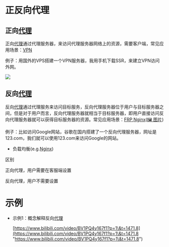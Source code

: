 # 正反向代理



## 正向[代理](代理_d58n13YGAFW8nnjQ1fK5xG.md "代理")

正向[代理](代理_d58n13YGAFW8nnjQ1fK5xG.md "代理")通过代理服务器，来访问代理服务器网络上的资源，需要客户端，常见应用场景：[VPN](VPN_6KZv2B653cfUweYLiGvkNA.md "VPN")

例子：用国外的VPS搭建一个VPN服务器，我用手机下载SSR，来建立VPN访问外网。

![](../image/image_AyCJvzStJ6.png)

## 反向[代理](代理_d58n13YGAFW8nnjQ1fK5xG.md "代理")

反向[代理](代理_d58n13YGAFW8nnjQ1fK5xG.md "代理")通过代理服务来访问目标服务，反向代理服务器位于用户与目标服务器之间，但是对于用户而言，反向代理服务器就相当于目标服务器，即用户直接访问反向代理服务器就可以获得目标服务器的资源。常见应用场景：[FRP](FRP_epv7VpqmHMPL4d2HbpCsok.md "FRP"),[Nginx](Nginx_vbXbeAuigD9K1FjudRK771.md "Nginx")([🖼️ 图片](../image/image_Z8LQTg8qzs.png "🖼️ 图片"))

例子：比如访问Google网站，谷歌在国内搭建了一个反向代理服务器，网址是123.com，我们就可以使用123.com来访问Google的网站。

-   负载均衡(e.g.[Nginx](Nginx_vbXbeAuigD9K1FjudRK771.md "Nginx"))



区别

正向代理，用户需要在客服端设置

反向代理，用户不需要设置



# 示例

-   示例1：概念解释反向[代理](代理_d58n13YGAFW8nnjQ1fK5xG.md "代理")

    [https://www.bilibili.com/video/BV1PQ4y167f1?p=1\&t=1471.8](https://www.bilibili.com/video/BV1PQ4y167f1?p=1\&t=1471.8 "https://www.bilibili.com/video/BV1PQ4y167f1?p=1\&t=1471.8")

&#x20;
